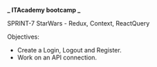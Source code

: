 **_ ITAcademy bootcamp _**

SPRINT-7
StarWars - Redux, Context, ReactQuery

Objectives:

- Create a Login, Logout and Register.
- Work on an API connection.
